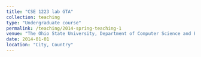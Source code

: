 ```yaml
---
title: "CSE 1223 lab GTA"
collection: teaching
type: "Undergraduate course"
permalink: /teaching/2014-spring-teaching-1
venue: "The Ohio State University, Department of Computer Science and Engineering"
date: 2014-01-01
location: "City, Country"
---
```

